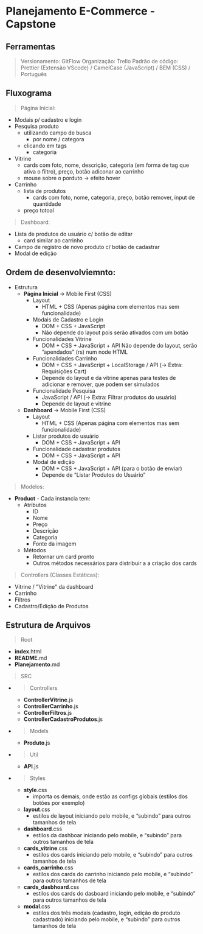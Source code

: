 # Planejamento E-Commerce - Capstone

## Ferramentas
> Versionamento: GitFlow
> Organização: Trello
> Padrão de código: Prettier (Extensão VScode) / CamelCase (JavaScript) / BEM (CSS) / Português

## Fluxograma
> Página Inicial:
- Modais p/ cadastro e login
- Pesquisa produto
  - utilizando campo de busca
    - por nome / categora 
  - clicando em tags
    - categoria
- Vitrine
  - cards com foto, nome, descrição, categoria (em forma de tag que ativa o filtro), preço, botão adiconar ao carrinho
  - mouse sobre o porduto -> efeito hover
- Carrinho
  - lista de produtos
    - cards com foto, nome, categoria, preço, botão remover, input de quantidade
  - preço totoal

> Dashboard:
- Lista de produtos do usuário c/ botão de editar
  - card similar ao carrinho
- Campo de registro de novo produto c/ botão de cadastrar
- Modal de edição

## Ordem de desenvolviemnto:
- Estrutura
  - **Página Inicial** -> Mobile First (CSS)
    - Layout 
      - HTML + CSS (Apenas página com elementos mas sem funcionalidade)
    - Modais de Cadastro e Login 
      - DOM + CSS + JavaScript
      - Não depende do layout pois serão ativados com um botão
    - Funcionalidades Vitrine
      - DOM + CSS + JavaScript + API
      Não depende do layout, serão ”apendados” (rs) num node HTML
    - Funcionalidades Carrinho
      - DOM + CSS + JavaScript + LocalStorage / API (-> Extra: Requisições Cart)
      - Depende do layout e da vitrine apenas para testes de adicionar e remover, que podem ser simulados
    - Funcionalidade Pesquisa
      - JavaScript / API (-> Extra: Filtrar produtos do usuário)
      - Depende de layout e vitrine
  - **Dashboard** -> Mobile First (CSS)
    - Layout
      - HTML + CSS (Apenas página com elementos mas sem funcionalidade)
    - Listar produtos do usuário
      - DOM + CSS + JavaScript + API
    - Funcionalidade cadastrar produtos
      - DOM + CSS + JavaScript + API
    - Modal de edição
      - DOM + CSS + JavaScript + API (para o botão de enviar)
      - Depende de “Listar Produtos do Usuário”

> Modelos:
- **Product** - Cada instancia tem:
  - Atributos
    - ID 
    - Nome 
    - Preço 
    - Descrição 
    - Categoria
    - Fonte da imagem
  - Métodos
    - Retornar um card pronto
    - Outros métodos necessários para distribuir a a criação dos cards

> Controllers (Classes Estáticas):
- Vitrine / "Vitrine" da dashboard
- Carrinho
- Filtros
- Cadastro/Edição de Produtos


## Estrutura de Arquivos
> Root
- **index**.html
- **README**.md
- **Planejamento**.md
> SRC
- > Controllers
  - **ControllerVitrine**.js
  - **ControllerCarrinho**.js
  - **ControllerFiltros**.js
  - **ControllerCadastroProdutos**.js
- > Models
  - **Produto**.js
- > Util
  - **API**.js
- > Styles
  - **style**.css 
    - importa os demais, onde estão as configs globais (estilos dos botões por exemplo)
  - **layout**.css 
    - estilos de layout iniciando pelo mobile, e “subindo” para outros tamanhos de tela
  - **dashboard**.css 
    - estilos da dashboar iniciando pelo mobile, e “subindo” para outros tamanhos de tela
  - **cards_vitrine**.css 
    - estilos dos cards iniciando pelo mobile, e “subindo” para outros tamanhos de tela
  - **cards_carrinho**.css 
    - estilos dos cards do carrinho iniciando pelo mobile, e “subindo” para outros tamanhos de tela
  - **cards_dasbhoard**.css 
    - estilos dos cards do dasboard iniciando pelo mobile, e “subindo” para outros tamanhos de tela
  - **modal**.css 
    - estilos dos três modais (cadastro, login, edição do produto cadastrado) iniciando pelo mobile, e “subindo” para outros tamanhos de tela



